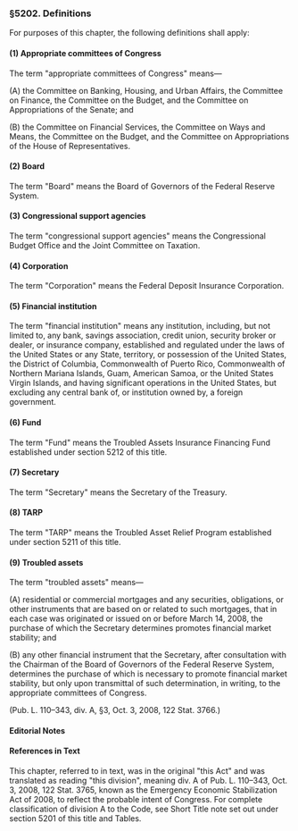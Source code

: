 ### §5202. Definitions ###

For purposes of this chapter, the following definitions shall apply:

#### (1) Appropriate committees of Congress ####

The term "appropriate committees of Congress" means—

(A) the Committee on Banking, Housing, and Urban Affairs, the Committee on Finance, the Committee on the Budget, and the Committee on Appropriations of the Senate; and

(B) the Committee on Financial Services, the Committee on Ways and Means, the Committee on the Budget, and the Committee on Appropriations of the House of Representatives.

#### (2) Board ####

The term "Board" means the Board of Governors of the Federal Reserve System.

#### (3) Congressional support agencies ####

The term "congressional support agencies" means the Congressional Budget Office and the Joint Committee on Taxation.

#### (4) Corporation ####

The term "Corporation" means the Federal Deposit Insurance Corporation.

#### (5) Financial institution ####

The term "financial institution" means any institution, including, but not limited to, any bank, savings association, credit union, security broker or dealer, or insurance company, established and regulated under the laws of the United States or any State, territory, or possession of the United States, the District of Columbia, Commonwealth of Puerto Rico, Commonwealth of Northern Mariana Islands, Guam, American Samoa, or the United States Virgin Islands, and having significant operations in the United States, but excluding any central bank of, or institution owned by, a foreign government.

#### (6) Fund ####

The term "Fund" means the Troubled Assets Insurance Financing Fund established under section 5212 of this title.

#### (7) Secretary ####

The term "Secretary" means the Secretary of the Treasury.

#### (8) TARP ####

The term "TARP" means the Troubled Asset Relief Program established under section 5211 of this title.

#### (9) Troubled assets ####

The term "troubled assets" means—

(A) residential or commercial mortgages and any securities, obligations, or other instruments that are based on or related to such mortgages, that in each case was originated or issued on or before March 14, 2008, the purchase of which the Secretary determines promotes financial market stability; and

(B) any other financial instrument that the Secretary, after consultation with the Chairman of the Board of Governors of the Federal Reserve System, determines the purchase of which is necessary to promote financial market stability, but only upon transmittal of such determination, in writing, to the appropriate committees of Congress.

(Pub. L. 110–343, div. A, §3, Oct. 3, 2008, 122 Stat. 3766.)

#### **Editorial Notes** ####

#### References in Text ####

This chapter, referred to in text, was in the original "this Act" and was translated as reading "this division", meaning div. A of Pub. L. 110–343, Oct. 3, 2008, 122 Stat. 3765, known as the Emergency Economic Stabilization Act of 2008, to reflect the probable intent of Congress. For complete classification of division A to the Code, see Short Title note set out under section 5201 of this title and Tables.